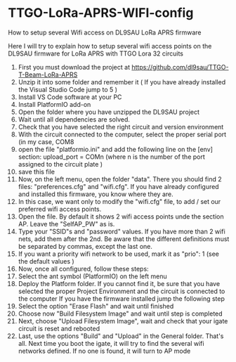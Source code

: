 # TTGO-LoRa-APRS-WIFI-config
How to setup several Wifi access on DL9SAU LoRa APRS firmware

Here I will try to explain how to setup several wifi access points on the DL9SAU firmware for LoRa APRS with TTGO Lora 32 circuits

1. First you must download the project at https://github.com/dl9sau/TTGO-T-Beam-LoRa-APRS
2. Unzip it into some folder and remember it
( If you have already installed the Visual Studio Code jump to 5 )
3. Install VS Code software at your PC
4. Install PlatformIO add-on
5. Open the folder where you have unzipped the DL9SAU project
6. Wait until all dependencies are solved.
7. Check that you have selected the right circuit and version environment
8. With the circuit connected to the computer, select the proper serial port (in my case, COM8
9. open the file "platformio.ini" and add the following line on the [env] section:
    upload_port = COMn (where n is the number of the port assigned to the circuit plate )
10. save this file
11. Now, on the left menu, open the folder "data". There you should find 2 files: "preferences.cfg" and "wifi.cfg". If you have already configured and installed this firmware, you know where they are.
12. In this case, we want only to modify the "wifi.cfg" file, to add / set our preferred wifi access points.
13. Open the file. By default it shows 2 wifi access points unde the section AP. Leave the "SelfAP_PW" as is.
14. Type your "SSID"s and "password" values. If you have more than 2 wifi nets, add them after the 2nd.
    Be aware that the different definitions must be separated by commas, except the last one.
15. If you want a priority wifi network to be used, mark it as "prio": 1 (see the default values )
16. Now, once all configured, follow these steps:
17. Select the ant symbol (PlatformIO) on the left menu
18. Deploy the Platform folder. If you cannot find it, be sure that you have selected the proper Project Environment and the circuit is connected to the computer
If you have the firmware installed jump the following step
19. Select the option "Erase Flash" and wait until finished
20. Choose now "Build Filesystem Image" and wait until step is completed
21. Next, choose "Upload Filesystem Image", wait and check that your igate circuit is reset and rebooted
22. Last, use the options "Build" and "Upload" in the General folder.
That's all. Next time you boot the igate, it will try to find the several wifi networks defined. If no one is found, it will turn to AP mode

    

